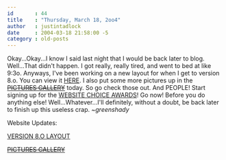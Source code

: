 ```yaml
---
id       : 44
title    : "Thursday, March 18, 2oo4"
author   : justintadlock
date     : 2004-03-18 21:58:00 -5
category : old-posts
---
```


Okay...Okay...I know I said last night that I would be back later to blog.  Well...That didn't happen.  I got really, really tired, and went to bed at like 9:3o.  Anyways, I've been working on a new layout for when I get to version 8.o.  You can view it <a href="/art/images/DarkAutumn80.jpg" title="Mario Sunshine Layout" rel="external"> HERE</a>.  I also put some more pictures up in the <a href="http://" title="Link No Longer Works"><del> PICTURES GALLERY</del></a> today.  So go check those out.  And PEOPLE!  Start signing up for the <a href="/websitechoiceawards" title="Website Choice Awards" rel="external"> WEBSITE CHOICE AWARDS</a>!  Go now!  Before you do anything else!  Well...Whatever...I'll definitely, without a doubt, be back later to finish up this useless crap.  <em> ~greenshady</em>

Website Updates:

<a href="/art/images/DarkAutumn80.jpg" title="Mario Sunshine Image Designed By Justin Tadlock" rel="external">VERSION 8.O LAYOUT</a>

<a href="http://" title="Link No Longer Works"><del>PICTURES GALLERY</del></a>
